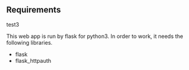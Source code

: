 ## Requirements
test3

  This web app is run by flask for python3.  In order to work, it needs the following libraries.
  
 * flask
 * flask_httpauth
